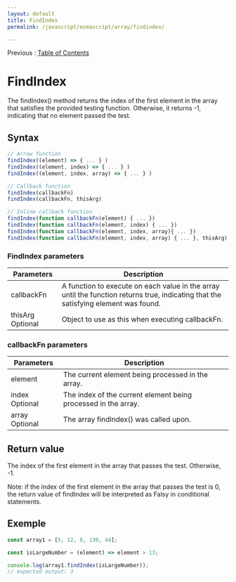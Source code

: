 ```yaml
---
layout: default
title: FindIndex
permalink: /javascript/ecmascript/array/findindex/

---
```


Previous : [Table of Contents](./index.md)


# FindIndex

The findIndex() method returns the index of the first element in the array that satisfies the provided testing function. Otherwise, it returns -1, indicating that no element passed the test.


## Syntax
```javascript
// Arrow function
findIndex((element) => { ... } )
findIndex((element, index) => { ... } )
findIndex((element, index, array) => { ... } )

// Callback function
findIndex(callbackFn)
findIndex(callbackFn, thisArg)

// Inline callback function
findIndex(function callbackFn(element) { ... })
findIndex(function callbackFn(element, index) { ... })
findIndex(function callbackFn(element, index, array){ ... })
findIndex(function callbackFn(element, index, array) { ... }, thisArg)
```

### FindIndex parameters
| Parameters | Description |
| ---------- | ----------- |
| callbackFn | A function to execute on each value in the array until the function returns true, indicating that the satisfying element was found. |
| thisArg Optional | Object to use as this when executing callbackFn. |

### callbackFn parameters
| Parameters | Description |
| ---------- | ----------- |
| element | The current element being processed in the array. |
| index Optional | The index of the current element being processed in the array. |
| array Optional | The array findIndex() was called upon. |


## Return value

The index of the first element in the array that passes the test. Otherwise, -1.

Note: if the index of the first element in the array that passes the test is 0, the return value of findIndex will be interpreted as Falsy in conditional statements.


## Exemple
```javascript
const array1 = [5, 12, 8, 130, 44];

const isLargeNumber = (element) => element > 13;

console.log(array1.findIndex(isLargeNumber));
// expected output: 3
```